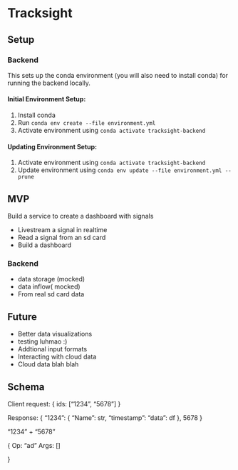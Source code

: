 # Tracksight

## Setup

### Backend
This sets up the conda environment (you will also need to install conda) for running the backend locally.
#### Initial Environment Setup:
1. Install conda
2. Run `conda env create --file environment.yml`
3. Activate environment using `conda activate tracksight-backend`

#### Updating Environment Setup:
1. Activate environment using `conda activate tracksight-backend`
2. Update environment using `conda env update --file environment.yml --prune`

## MVP
Build a service to create a dashboard with signals

- Livestream a signal in realtime
- Read a signal from an sd card 
- Build a dashboard

### Backend
- data storage (mocked)
- data inflow( mocked)
- From real sd card data

## Future
- Better data visualizations
- testing luhmao :)
- Addtional input formats
- Interacting with cloud data
- Cloud data blah blah

## Schema
Client request:
{
ids: [“1234”, “5678”]
}

Response:
{
	“1234”: {
		“Name”: str,
		“timestamp”:
		“data”: df
	},
5678
}

“1234” + “5678”

{
Op: “ad”
Args: []

}
